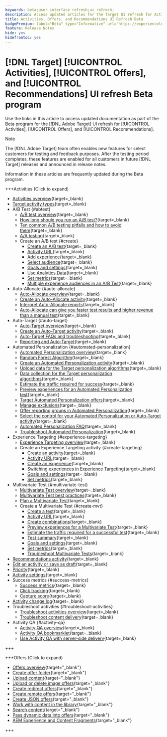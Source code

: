 ```yaml
---
keywords: beta;user interface refresh;ui refresh;
description: Access updated articles for the Target UI refresh for Activities, Offers, and Recommendations
title: Activities, Offers, and Recommendations UI Refresh Beta
badgePremium: label="Beta" type="Informative" url="https://experienceleague.adobe.com/docs/target/using/introduction/intro.html?lang=en#beta newtab=true" tooltip="Learn about the [!DNL Target] Beta program."
feature: Release Notes
hide: yes
hidefromtoc: yes
---
```

# [!DNL Target] [!UICONTROL Activities], [!UICONTROL Offers], and [!UICONTROL Recommendations] UI refresh Beta program

Use the links in this article to access updated documentation as part of the Beta program for the [!DNL Adobe Target] UI refresh for [!UICONTROL Activities], [!UICONTROL Offers], and [!UICONTROL Recommendations].

>[!NOTE]
>
>The [!DNL Adobe Target] team often enables new features for select customers for testing and feedback purposes. After the testing period completes, these features are enabled for all customers in future [!DNL Target] releases and announced in release notes.
>
>Information in these articles are frequently updated during the Beta program.

+++Activities (Click to expand)

+ [Activities overview](c-activities/activities.md){target=_blank}
+ [Target activity types](c-activities/target-activities-guide.md){target=_blank}
+ A/B Test {#abtest}
   + [A/B test overview](c-activities/t-test-ab/test-ab.md){target=_blank}
   + [How long should you run an A/B test?](c-activities/t-test-ab/sample-size-determination.md){target=_blank}
   + [Ten common A/B testing pitfalls and how to avoid them](c-activities/t-test-ab/common-ab-testing-pitfalls.md){target=_blank}
   + [A/A testing](/help/main/c-activities/t-test-ab/aa-testing.md){target=_blank}
   + Create an A/B test {#create}
      + [Create an A/B test](c-activities/t-test-ab/t-test-create-ab/test-create-ab.md){target=_blank}
      + [Activity URL](c-activities/t-test-ab/t-test-create-ab/ab-activity-url.md){target=_blank}
      + [Add experience](c-activities/t-test-ab/t-test-create-ab/ab-add-experience.md){target=_blank}
      + [Select audience](c-activities/t-test-ab/t-test-create-ab/ab-audience.md){target=_blank}
      + [Goals and settings](c-activities/t-test-ab/t-test-create-ab/ab-goals-and-settings.md){target=_blank}
      + [Use Analytics Data](c-activities/t-test-ab/t-test-create-ab/create-a4t.md){target=_blank}
      + [Set metrics](c-activities/t-test-ab/t-test-create-ab/ab-set-metrics.md){target=_blank}
      + [Multiple experience audiences in an A/B Test](c-activities/t-test-ab/t-test-create-ab/target-experience-to-multiple-audiences.md){target=_blank}
+ Auto-Allocate {#auto-allocate}
   + [Auto-Allocate overview](c-activities/automated-traffic-allocation/automated-traffic-allocation.md){target=_blank}
   + [Create an Auto-Allocate activity](/help/main/c-activities/automated-traffic-allocation/create-auto-allocate-activity.md){target=_blank}
   + [Interpret Auto-Allocate reports](c-activities/automated-traffic-allocation/determine-winner.md){target=_blank}
   + [Auto-Allocate can give you faster test results and higher revenue than a manual test](/help/main/c-activities/automated-traffic-allocation/faster-results-higher-revenue.md){target=_blank}
+ Auto-Target {#auto-target}
   + [Auto-Target overview](/help/main/c-activities/auto-target/auto-target-to-optimize.md){target=_blank}
   + [Create an Auto-Target activity](/help/main/c-activities/auto-target/create-auto-target.md){target=_blank}
   + [Auto-Target FAQs and troubleshooting](/help/main/c-activities/auto-target/auto-target-troubleshooting-faqs.md){target=_blank}
   + [Reporting and Auto-Target](/help/main/c-activities/auto-target/reporting-and-auto-target.md){target=_blank}
+ Automated Personalization {#automated-personalization}
   + [Automated Personalization overview](c-activities/t-automated-personalization/automated-personalization.md){target=_blank}
   + [Random Forest Algorithm](c-activities/t-automated-personalization/algo-random-forest.md){target=_blank}
   + [Create an Automated Personalization activity](c-activities/t-automated-personalization/create-ap-activity.md){target=_blank}
   + [Upload data for the Target personalization algorithms](c-activities/t-automated-personalization/uploading-data-for-the-target-personalization-algorithms.md){target=_blank}
   + [Data collection for the Target personalization algorithms](c-activities/t-automated-personalization/ap-data.md){target=_blank}
   + [Estimate the traffic required for success](c-activities/t-automated-personalization/ap-traffic-estimator.md){target=_blank}
   + [Preview experiences for an Automated Personalization test](c-activities/t-automated-personalization/ap-preview-experiences.md){target=_blank}
   + [Target Automated Personalization offers](c-activities/t-automated-personalization/ap-target-offers.md){target=_blank}
   + [Manage exclusions](c-activities/t-automated-personalization/managing-exclusions.md){target=_blank}
   + [Offer reporting groups in Automated Personalization](/help/main/c-activities/t-automated-personalization/offer-reporting-groups-in-automated-personalization.md){target=_blank}
   + [Select the control for your Automated Personalization or Auto-Target activity](c-activities/t-automated-personalization/experience-as-control.md){target=_blank}
   + [Automated Personalization FAQ](c-activities/t-automated-personalization/automated-personalization-faq.md){target=_blank}
   + [Troubleshoot Automated Personalization](c-activities/t-automated-personalization/ap-trouble.md){target=_blank}
+ Experience Targeting {#experience-targeting}
   + [Experience Targeting overview](c-activities/t-experience-target/experience-target.md){target=_blank}
   + Create an Experience Targeting activity {#create-targeting}
      + [Create an activity](c-activities/t-experience-target/t-xt-create/xt-create.md){target=_blank}
      + [Activity URL](c-activities/t-experience-target/t-xt-create/xt-activity-url.md){target=_blank}
      + [Create an experience](c-activities/t-experience-target/t-xt-create/xt-add-experience.md){target=_blank}
      + [Switching experiences in Experience Targeting](c-activities/t-experience-target/t-xt-create/xt-switching-experiences.md){target=_blank}
      + [Goals and settings](c-activities/t-experience-target/t-xt-create/xt-goals-and-settings.md){target=_blank}
      + [Set metrics](c-activities/t-experience-target/t-xt-create/xt-set-metrics.md){target=_blank}
+ Multivariate Test {#multivariate-test}
   + [Multivariate Test overview](c-activities/c-multivariate-testing/multivariate-testing.md){target=_blank}
   + [Multivariate Test best practices](c-activities/c-multivariate-testing/best-practices.md){target=_blank}
   + [Plan a Multivariate Test](c-activities/c-multivariate-testing/plan-mvt.md){target=_blank}
   + Create a Multivariate Test {#create-mvt}
      + [Create a test](c-activities/c-multivariate-testing/t-create-multivariate-test/create-multivariate-test.md){target=_blank}
      + [Activity URL](c-activities/c-multivariate-testing/t-create-multivariate-test/url.md){target=_blank}
      + [Create combinations](c-activities/c-multivariate-testing/t-create-multivariate-test/add-offers.md){target=_blank}
      + [Preview experiences for a Multivariate Test](c-activities/c-multivariate-testing/t-create-multivariate-test/preview-experiences.md){target=_blank}
      + [Estimate the traffic required for a successful test](c-activities/c-multivariate-testing/t-create-multivariate-test/traffic-estimator.md){target=_blank}
      + [Test summary](c-activities/c-multivariate-testing/t-create-multivariate-test/test-summary.md){target=_blank}
      + [Goals and settings](c-activities/c-multivariate-testing/t-create-multivariate-test/goals-and-settings.md){target=_blank}
      + [Set metrics](c-activities/c-multivariate-testing/t-create-multivariate-test/mvt-set-metrics.md){target=_blank}
      + [Troubleshoot Multivariate Tests](c-activities/c-multivariate-testing/t-create-multivariate-test/troubleshooting.md){target=_blank}
+ [Recommendations activity](c-activities/recommendations-activity.md){target=_blank}
+ [Edit an activity or save as draft](c-activities/edit-activity.md){target=_blank}
+ [Priority](c-activities/priority.md){target=_blank}
+ [Activity settings](c-activities/activity-settings.md){target=_blank}
+ Success metrics {#success-metrics}
   + [Success metrics](c-activities/r-success-metrics/success-metrics.md){target=_blank}
   + [Click tracking](c-activities/r-success-metrics/click-tracking.md){target=_blank}
   + [Capture score](c-activities/r-success-metrics/capture-score.md){target=_blank}
+ [Activity change log](c-activities/change-log.md){target=_blank}
+ Troubleshoot activities {#troubleshoot-activities}
   + [Troubleshoot activities overview](c-activities/c-troubleshooting-activities/troubleshooting-activities.md){target=_blank}
   + [Troubleshoot content delivery](c-activities/c-troubleshooting-activities/content-trouble.md){target=_blank}
+ Activity QA {#activity-qa}
   + [Activity QA overview](c-activities/c-activity-qa/activity-qa.md){target=_blank}
   + [Activity QA bookmarklet](c-activities/c-activity-qa/activity-qa-bookmark.md){target=_blank}
   + [Use Activity QA with server-side delivery](c-activities/c-activity-qa/use-qa-mode-with-server-side-delivery.md){target=_blank}

+++

+++Offers (Click to expand)

+ [Offers overview](/help/main/c-experiences/c-manage-content/manage-content-beta.md){target="_blank"}
+ [Create offer folder](/help/main/c-experiences/c-manage-content/create-content-folder-beta.md){target="_blank"}
+ [Upload content](/help/main/c-experiences/c-manage-content/assets-upload-beta.md){target="_blank"}
+ [Upload or delete image offers](/help/main/c-experiences/c-manage-content/assets-upload-beta.md){target="_blank"}
+ [Create redirect offers](/help/main/c-experiences/c-manage-content/offer-redirect-beta.md){target="_blank"}
+ [Create remote offers](/help/main/c-experiences/c-manage-content/about-remote-offers-beta.md){target="_blank"}
+ [Create JSON offers](/help/main/c-experiences/c-manage-content/create-json-offer-beta.md){target="_blank"}
+ [Work with content in the library](/help/main/c-experiences/c-manage-content/assets-working-beta.md){target="_blank"}
+ [Search content](/help/main/c-experiences/c-manage-content/filter-and-search-content.md){target="_blank"}
+ [Pass dynamic data into offers](/help/main/c-experiences/c-manage-content/passing-profile-attributes-to-the-html-offer.md){target="_blank"}
+ [AEM Experience and Content Fragments](/help/main/c-experiences/c-manage-content/aem-experience-fragments.md){target="_blank"}

+++


